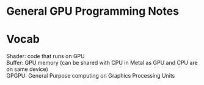 # General GPU Programming Notes

# Vocab
Shader: code that runs on GPU  
Buffer: GPU memory (can be shared with CPU in Metal as GPU and CPU are on same device)  
GPGPU: General Purpose computing on Graphics Processing Units